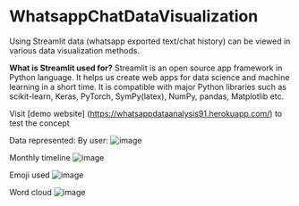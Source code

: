# WhatsappChatDataVisualization
Using Streamlit data (whatsapp exported text/chat history) can be viewed in various data visualization methods.

**What is Streamlit used for?**
Streamlit is an open source app framework in Python language. It helps us create web apps for data science and machine learning in a short time. It is compatible with major Python libraries such as scikit-learn, Keras, PyTorch, SymPy(latex), NumPy, pandas, Matplotlib etc.

Visit [demo website] (https://whatsappdataanalysis91.herokuapp.com/) to test the concept

Data represented:
By user:
![image](https://user-images.githubusercontent.com/107020583/174629305-8a7aa89f-95a2-4c5e-abd0-0ae2e322c6b5.png)

Monthly timeline
![image](https://user-images.githubusercontent.com/107020583/174629720-d5c414a3-4c28-429f-a9d6-888dee3f20c2.png)

Emoji used
![image](https://user-images.githubusercontent.com/107020583/174629876-1f2baf87-3981-4afd-8b71-997352dbf11a.png)

Word cloud
![image](https://user-images.githubusercontent.com/107020583/174630055-0ae6f4dd-14f7-40b8-806c-57bd871abb19.png)
